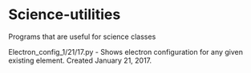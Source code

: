 # Science-utilities
Programs that are useful for science classes

Electron_config_1/21/17.py - Shows electron configuration for any given existing element. Created January 21, 2017.


